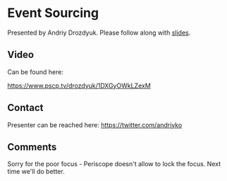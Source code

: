# Event Sourcing

Presented by Andriy Drozdyuk.
Please follow along with [slides](es-presentation.pdf).

## Video 

Can be found here: 

https://www.pscp.tv/drozdyuk/1DXGyOWkLZexM

## Contact

Presenter can be reached here: https://twitter.com/andriyko

## Comments

Sorry for the poor focus - Periscope doesn't allow to lock the focus.
Next time we'll do better.